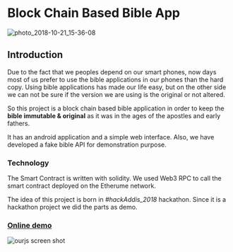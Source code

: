 # Block Chain Based Bible App

![photo_2018-10-21_15-36-08](https://user-images.githubusercontent.com/19642322/48045735-94ab3580-e1a2-11e8-9708-9fb6a6ae9582.jpg)



## Introduction 

Due to the fact that we peoples depend on our smart phones, now days most of us prefer to use the bible applications in our phones than the hard copy. Using bible applications has made our life easy, but on the other side we can not be sure if the version we are using is the original or not altered. 

So this project is a block chain based bible application in order to keep the **bible immutable & original** as it was in the ages of the apostles and early fathers.




It has an android application and a simple web interface. Also, we have developed a fake bible API for demonstration purpose.

### Technology
The Smart Contract is written with solidity. We used Web3 RPC to call the smart contract deployed on the Etherume network. 

The idea of this project is born in *#hackAddis_2018* hackathon. Since it is a hackathon project we did the parts as demo. 

### [ Online demo ](https://ourjsapp.herokuapp.com/)


![ourjs screen shot](https://user-images.githubusercontent.com/19642322/48047036-bce96300-e1a7-11e8-9056-c676d8d42b06.jpg)
